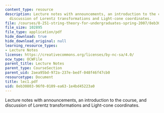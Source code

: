 ```yaml
---
content_type: resource
description: Lecture notes with announcements, an introduction to the course, and
  discussion of Lorentz transformations and Light-cone coordinates.
file: /courses/8-251-string-theory-for-undergraduates-spring-2007/8eb3080396f00109ea631e4bd45223a0_lec1.pdf
file_size: 102895
file_type: application/pdf
hide_download: true
hide_download_original: null
learning_resource_types:
- Lecture Notes
license: https://creativecommons.org/licenses/by-nc-sa/4.0/
ocw_type: OCWFile
parent_title: Lecture Notes
parent_type: CourseSection
parent_uid: 2aea95bd-972a-237e-bedf-048f46f47cb0
resourcetype: Document
title: lec1.pdf
uid: 8eb30803-96f0-0109-ea63-1e4bd45223a0
---
```

Lecture notes with announcements, an introduction to the course, and discussion of Lorentz transformations and Light-cone coordinates.